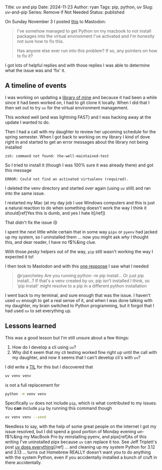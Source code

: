 Title: uv and pip
Date: 2024-11-23
Author: ryan
Tags: pip, python, uv
Slug: uv-and-pip
Series: Remove if Not Needed
Status: published

On Sunday November 3 I posted [this](https://mastodon.social/@ryancheley/113420509533590631) to Mastodon:

> I've somehow managed to get Python on my macbook to not install packages into the virtual environment I've activated and I'm honestly not sure how to fix this.
>
> Has anyone else ever run into this problem? If so, any pointers on how to fix it?

I got lots of helpful replies and with those replies I was able to determine what the issue was and 'fix' it.

## A timeline of events

I was working on updating a [library of mine](https://github.com/ryancheley/the-well-maintained-test) and because it had been a while since it had been worked on, I had to git clone it locally. When I did that I then set out to try `uv` for the virtual environment management.

This worked well (and was lightning FAST) and I was hacking away at the update I wanted to do.

Then I had a call with my daughter to review her upcoming schedule for the spring semester. When I got back to working on my library I kind of dove right in and started to get an error messages about the library not being installed

	zsh: command not found: the-well-maintained-test

So I tried to install it (though I was 100% sure it was already there) and got this message

	ERROR: Could not find an activated virtualenv (required).

I deleted the venv directory and started over again (using `uv` still) and ran into the same issue.

I restarted my Mac (at my day job I use Windows computers and this is just a natural reaction to do when something doesn't work the way I think it should[ref]Yes this is dumb, and yes I hate it[/ref])

That didn't fix the issue 😢

I spent the next little while certain that in some way `pipx` or `pyenv` had jacked up my system, so I uninstalled them ... now you might ask *why* I thought this, and dear reader, I have no f$%&ing clue.

With those *pesky* helpers out of the way, `pip` still wasn't working the way I expected it to!

I then took to Mastodon and with this [one response](https://fosstodon.org/@browniebroke/113420548462836451) I saw what I needed

> @ryancheley Are you running python -m pip install... Or just pip install...? If that's a venv created by uv, pip isn't installed I think, so 'pip install' might resolve to a pip in a different python installation

I went back to my terminal, and sure enough that was the issue. I haven't used `uv` enough to get a real sense of it, and when I was done talking with my daughter, my brain switched to Python programming, but it forgot that I had used `uv` to set everything up.

## Lessons learned

This was a good lesson but I'm still unsure about a few things:

1. How do I develop a cli using `uv`?
2. Why did it seem that my cli testing worked fine right up until the call with my daughter, and now it seems that I can't develop cli's with `uv`?

I did write a [TIL](https://github.com/ryancheley/til/blob/main/uv/uv-venv.md) for this but I discovered that

```bash
uv venv venv
```

is not a full replacement for

```bash
python -m venv venv
```

Specifically `uv` does not include `pip`, which is what contributed to my issues. You **can** include `pip` by running this command though

```bash
uv venv venv --seed
```


Needless to say, with the help of some great people on the internet I got my issue resolved, but I did spend a good portion of Monday evening un-f$%&ing my MacBook Pro by reinstalling pyenv, and pipx[ref]As of this writing I've uninstalled pipx because `uv` can replace it too. See Jeff Triplett's post [uv does everything](https://micro.webology.dev/2024/11/03/uv-does-everything.html)[/ref] ... and cleaning up my system Python for 3.12 and 3.13 ... turns out Homebrew REALLY doesn't want you to do anything with the system Python, even if you accidentally installed a bunch of cruft in there accidentally.
